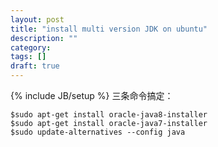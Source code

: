 ```yaml
---
layout: post
title: "install multi version JDK on ubuntu"
description: ""
category: 
tags: []
draft: true
---
```

{% include JB/setup %}
三条命令搞定：

    $sudo apt-get install oracle-java8-installer
    $sudo apt-get install oracle-java7-installer
    $sudo update-alternatives --config java
